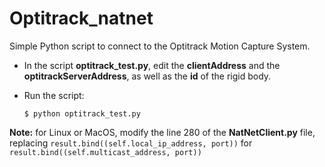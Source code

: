 # Optitrack_natnet
Simple Python script to connect to the Optitrack Motion Capture System.

* In the script **optitrack_test.py**, edit the **clientAddress** and the **optitrackServerAddress**, as well as the **id** of the rigid body.
* Run the script:

    ``
     $ python optitrack_test.py
    ``
 

**Note:** for Linux or MacOS, modify the line 280 of the **NatNetClient.py** file, replacing
``result.bind((self.local_ip_address, port))`` for ``result.bind((self.multicast_address, port))``
